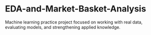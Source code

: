 # EDA-and-Market-Basket-Analysis
Machine learning practice project focused on working with real data, evaluating models, and strengthening applied knowledge.
